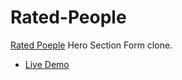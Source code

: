 # Rated-People
[Rated Poeple](https://www.ratedpeople.com/find-quotes/a?rpadc=gen1&gclid=Cj0KCQjwkOqZBhDNARIsAACsbfLdUcPbxQE44hwcXn_wemOCMx27J9AOhN3OMWRAZdsZ0cnu57s2swIaAuxwEALw_wcB) Hero Section Form clone.

- [Live Demo](https://rated-people.vercel.app/)
